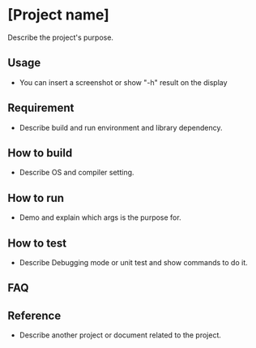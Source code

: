 # [Project name]
Describe the project's purpose.

## Usage
- You can insert a screenshot or show "-h" result on the display

## Requirement
- Describe build and run environment and library dependency.

## How to build
- Describe OS and compiler setting.

## How to run
- Demo and explain which args is the purpose for.

## How to test
- Describe Debugging mode or unit test and show commands to do it.

## FAQ

## Reference
- Describe another project or document related to the project.
